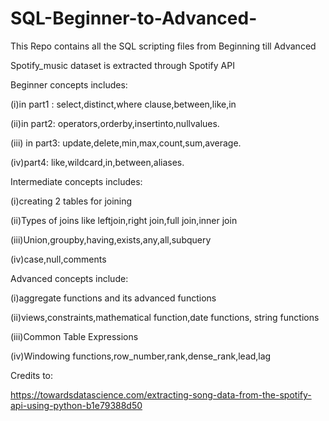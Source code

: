 # SQL-Beginner-to-Advanced-
This Repo contains all the SQL scripting files from Beginning till Advanced 

Spotify_music dataset is extracted through Spotify API 

Beginner concepts includes: 

(i)in part1 : select,distinct,where clause,between,like,in


(ii)in part2: operators,orderby,insertinto,nullvalues.


(iii) in part3: update,delete,min,max,count,sum,average.


(iv)part4: like,wildcard,in,between,aliases.


Intermediate concepts includes: 


(i)creating 2 tables for joining 


(ii)Types of joins like leftjoin,right join,full join,inner join 


(iii)Union,groupby,having,exists,any,all,subquery

(iv)case,null,comments

Advanced concepts include: 

(i)aggregate functions and its advanced functions 

(ii)views,constraints,mathematical function,date functions, string functions 

(iii)Common Table Expressions 

(iv)Windowing functions,row_number,rank,dense_rank,lead,lag

Credits to:

https://towardsdatascience.com/extracting-song-data-from-the-spotify-api-using-python-b1e79388d50
